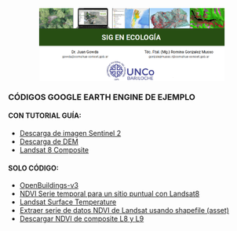
## <img src="mds/figures_mds/Portada_repo.png" width="75%" style="display: block; margin: auto;" />

### **CÓDIGOS GOOGLE EARTH ENGINE DE EJEMPLO**

#### **CON TUTORIAL GUÍA:**

- [Descarga de imagen Sentinel
  2](https://github.com/romina-gonzalez-musso/Curso_SIG-Eco_2023/blob/main/mds/1_Descarga_Sentinel2.md)
- [Descarga de
  DEM](https://github.com/romina-gonzalez-musso/Curso_SIG-Eco_2023/blob/main/mds/2_Descarga_DEM.md)
- [Landsat 8
  Composite](https://github.com/romina-gonzalez-musso/Curso_SIG-Eco_2023/blob/main/mds/3_Descarga_LANDSAT8_composite-pansharp.md)

#### **SOLO CÓDIGO:**

- [OpenBuildings-v3](https://github.com/romina-gonzalez-musso/Curso_SIG-Eco_2023/blob/main/mds/Descarga_open_buildingsv3.js)
- [NDVI Serie temporal para un sitio puntual con
  Landsat8](https://github.com/romina-gonzalez-musso/Curso_SIG-Eco/blob/main/mds/NDVI_Serie_temporal_Landsat8.js)
- [Landsat Surface
  Temperature](https://github.com/romina-gonzalez-musso/Curso_SIG-Eco/blob/main/mds/Landsat_SurfaceTemperature.js)
- [Extraer serie de datos NDVI de Landsat usando shapefile
  (asset)](https://github.com/romina-gonzalez-musso/Curso_SIG-Eco/blob/main/mds/Landsat_NDVI_desde_shape_puntos.js)
- [Descargar NDVI de composite L8 y L9]()
